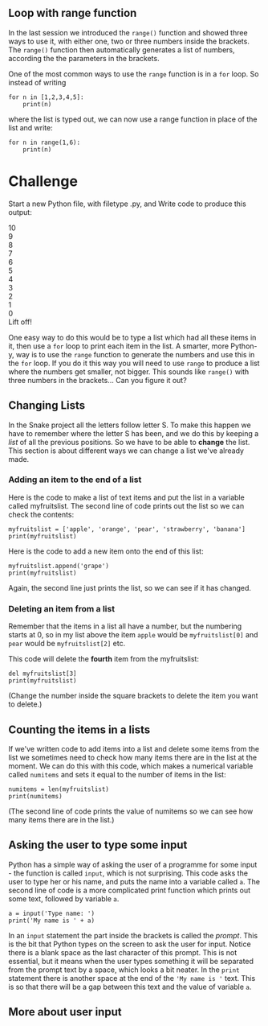 Loop with range function
------------------------

In the last session we introduced the `range()` function and showed three ways to use it, with either one, two or three numbers inside the brackets. The `range()` function then automatically generates a list of numbers, according the the parameters in the brackets.

One of the most common ways to use the `range` function is in a `for` loop. So instead of writing
```
for n in [1,2,3,4,5]:
    print(n)
```

where the list is typed out, we can now use a range function in place of the list and write:
```
for n in range(1,6):
    print(n)
```

Challenge
=========

Start a new Python file, with filetype .py, and Write code to produce this output:

10  
9  
8  
7  
6  
5  
4  
3  
2  
1  
0  
Lift off!

One easy way to do this would be to type a list which had all these items in it, then use a `for` loop to print each item in the list. A smarter, more Python-y, way is to use the `range` function to generate the numbers and use this in the `for` loop. If you do it this way you will need to use `range` to produce a list where the numbers get smaller, not bigger. This sounds like `range()` with three numbers in the brackets... Can you figure it out?

Changing Lists
--------------

In the Snake project all the letters follow letter S. To make this happen we have to remember where the letter S has been, and we do this by keeping a *list* of all the previous positions. So we have to be able to **change** the list. This section is about different ways we can change a list we've already made.

### Adding an item to the end of a list

Here is the code to make a list of text items and put the list in a variable called myfruitslist. The second line of code prints out the list so we can check the contents:
```
myfruitslist = ['apple', 'orange', 'pear', 'strawberry', 'banana']
print(myfruitslist)
```
Here is the code to add a new item onto the end of this list:
```
myfruitslist.append('grape')
print(myfruitslist)
```
Again, the second line just prints the list, so we can see if it has changed.


### Deleting an item from a list

Remember that the items in a list all have a number, but the numbering starts at 0, so in my list above the item `apple` would be `myfruitslist[0]` and `pear` would be `myfruitslist[2]` etc.

This code will delete the **fourth** item from the myfruitslist:
```
del myfruitslist[3]
print(myfruitslist)
```
(Change the number inside the square brackets to delete the item you want to delete.)

Counting the items in a lists
-----------------------------

If we've written code to add items into a list and delete some items from the list we sometimes need to check how many items there are in the list at the moment. We can do this with this code, which makes a numerical variable called `numitems` and sets it equal to the number of items in the list:
```
numitems = len(myfruitslist)
print(numitems)
```
(The second line of code prints the value of numitems so we can see how many items there are in the list.)

Asking the user to type some input
----------------------------------

Python has a simple way of asking the user of a programme for some input - the function is called `input`, which is not surprising. This code asks the user to type her or his name, and puts the name into a variable called `a`. The second line of code is a more complicated print function which prints out some text, followed by variable `a`.
```
a = input('Type name: ')
print('My name is ' + a)
```
In an `input` statement the part inside the brackets is called the *prompt*. This is the bit that Python types on the screen to ask the user for input. Notice there is a blank space as the last character of this prompt. This is not essential, but it means when the user types something it will be separated from the prompt text by a space, which looks a bit neater. In the `print` statement there is another space at the end of the `'My name is '` text. This is so that there will be a gap between this text and the value of variable `a`.

More about user input
---------------------

